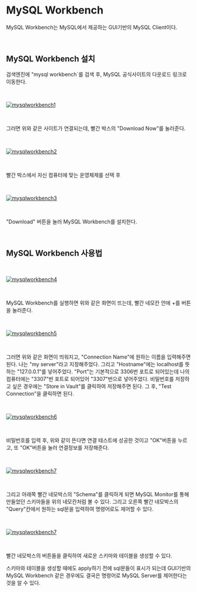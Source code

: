 # MySQL Workbench

MySQL Workbench는 MySQL에서 제공하는 GUI기반의 MySQL Client이다.

</br>

## MySQL Workbench 설치

검색엔진에 "mysql workbench`를 검색 후, MySQL 공식사이트의 다운로드 링크로 이동한다.

</br>

<a href="https://ibb.co/fXBQ9Rx"><img src="https://i.ibb.co/wd3Y7Hz/mysqlworkbench1.png" alt="mysqlworkbench1" border="0"></a>

</br>

그러면 위와 같은 사이트가 연결되는데, 빨간 박스의 "Download Now"를 눌러준다. 

</br>

<a href="https://ibb.co/PcNWm1H"><img src="https://i.ibb.co/9bN48y5/mysqlworkbench2.png" alt="mysqlworkbench2" border="0"></a>

</br>

빨간 박스에서 자신 컴퓨터에 맞는 운영체제를 선택 후

</br>

<a href="https://ibb.co/YPTHwYR"><img src="https://i.ibb.co/TYq9dpv/mysqlworkbench3.png" alt="mysqlworkbench3" border="0"></a>

</br>

"Download" 버튼을 눌러 MySQL Workbench를 설치한다.

</br>

## MySQL Workbench 사용법

</br>

<a href="https://ibb.co/x3t3Swc"><img src="https://i.ibb.co/zNTNhCL/mysqlworkbench4.png" alt="mysqlworkbench4" border="0"></a>

</br>

MySQL Workbench를 실행하면 위와 같은 화면이 뜨는데, 빨간 네모칸 안에 +를 버튼을 눌러준다.

</br>

<a href="https://ibb.co/GdZdddP"><img src="https://i.ibb.co/HKcKKKg/mysqlworkbench5.png" alt="mysqlworkbench5" border="0"></a>

</br>

그러면 위와 같은 화면이 띄워지고, "Connection Name"에 원하는 이름을 입력해주면 된다. 나는 "my server"라고 지정해주었다. 그리고 "Hostname"에는 localhost를 뜻하는 "127.0.0.1"를 넣어주었다. "Port"는 기본적으로 3306번 포트로 되어있는데 나의 컴퓨터에는 "3307"번 포트로 되어있어 "3307"번으로 넣어주었다. 비밀번호를 저장하고 싶은 경우에는 "Store in Vault"를 클릭하여 저장해주면 된다. 그 후, "Test Connection"을 클릭하면 된다.

</br>

<a href="https://imgbb.com/"><img src="https://i.ibb.co/D7qNfDt/mysqlworkbench6.png" alt="mysqlworkbench6" border="0"></a>

</br>

비밀번호를 입력 후, 위와 같이 뜬다면 연결 테스트에 성공한 것이고 "OK"버튼을 누르고, 또 "OK"버튼을 눌러 연결정보를 저장해준다.

</br>

<a href="https://ibb.co/58hD1rp"><img src="https://i.ibb.co/Fw4vh5Z/mysqlworkbench7.png" alt="mysqlworkbench7" border="0"></a>

</br>

그리고 아래쪽 빨간 네모박스의 "Schema"를 클릭하게 되면 MySQL Monitor를 통해 만들었던 스키마들을 위의 네모칸처럼 볼 수 있다. 그리고 오른쪽 빨간 네모박스의 "Query"칸에서 원하는 sql문을 입력하여 명령어로도 제어할 수 있다.

</br>

<a href="https://ibb.co/HXKzf8y"><img src="https://i.ibb.co/3kTN9Zb/mysqlworkbench7.png" alt="mysqlworkbench7" border="0"></a>

</br>

빨간 네모박스의 버튼들을 클릭하여 새로운 스키마와 테이블을 생성할 수 있다.

스키마와 테이블을 생성할 때에도 apply하기 전에 sql문들이 표시가 되는데 GUI기반의 MySQL Workbench 같은 경우에도 결국은 명령어로 MySQL Server를 제어한다는 것을 알 수 있다.